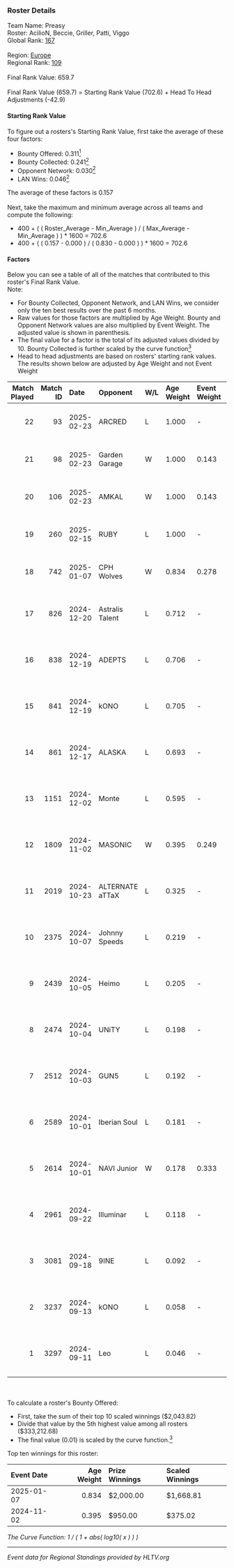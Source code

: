 ### Roster Details<br />
Team Name: Preasy<br />
Roster: AcilioN, Beccie, Griller, Patti, Viggo<br />
Global Rank: [167](../../standings_global_2025_03_03.md)<br />
<br />
Region: [Europe]( ../../standings_europe_2025_03_03.md)<br />
Regional Rank: [109]( ../../standings_europe_2025_03_03.md)<br />
<br />
Final Rank Value:  659.7<br />
<br />
Final Rank Value (659.7) = Starting Rank Value (702.6) + Head To Head Adjustments (-42.9)<br />

#### Starting Rank Value<br />
To figure out a rosters's Starting Rank Value, first take the average of these four factors:<br />
- Bounty Offered: 0.311[<sup>1</sup>](#table2)
- Bounty Collected: 0.241[<sup>2</sup>](#table1)
- Opponent Network: 0.030[<sup>2</sup>](#table1)
- LAN Wins: 0.046[<sup>2</sup>](#table1)

The average of these factors is 0.157<br />
<br />
Next, take the maximum and minimum average across all teams and compute the following:<br />
- 400 + ( ( Roster_Average - Min_Average ) / ( Max_Average - Min_Average ) ) * 1600 = 702.6
- 400 + ( ( 0.157 - 0.000 ) / ( 0.830 - 0.000 ) ) * 1600 = 702.6


#### Factors<br />
Below you can see a table of all of the matches that contributed to this roster's Final Rank Value.<br />
Note:<br />

- For Bounty Collected, Opponent Network, and LAN Wins, we consider only the ten best results over the past 6 months.
- Raw values for those factors are multiplied by Age Weight. Bounty and Opponent Network values are also multiplied by Event Weight. The adjusted value is shown in parenthesis.
- The final value for a factor is the total of its adjusted values divided by 10. Bounty Collected is further scaled by the curve function[<sup>3</sup>](#curveFunction)
- Head to head adjustments are based on rosters' starting rank values. The results shown below are adjusted by Age Weight and not Event Weight
<span id="table1"></span><br />


| Match Played | Match ID | Date       | Opponent        | W/L | Age Weight | Event Weight | Bounty Collected | Opponent Network | LAN Wins  | H2H Adj. | Roster                                     |
| -: | -: | :- | :- | :- | :- | :- | :- | :- | :- | -: | :- |
|           22 |       93 | 2025-02-23 | ARCRED          | L   | 1.000      | -            | -                | -                | -         |   -12.34 | AcilioN, Beccie, Griller, Patti, Viggo     |
|           21 |       98 | 2025-02-23 | Garden Garage   | W   | 1.000      | 0.143        | 0.000 (0.000)    | 0.080 (0.011)    | 0 (0.000) |    13.33 | AcilioN, Beccie, Griller, Patti, Viggo     |
|           20 |      106 | 2025-02-23 | AMKAL           | W   | 1.000      | 0.143        | 0.000 (0.000)    | 0.471 (0.067)    | 0 (0.000) |    17.28 | AcilioN, Beccie, Griller, Patti, Viggo     |
|           19 |      260 | 2025-02-15 | RUBY            | L   | 1.000      | -            | -                | -                | -         |   -21.24 | AcilioN, Beccie, Griller, Patti, Viggo     |
|           18 |      742 | 2025-01-07 | CPH Wolves      | W   | 0.834      | 0.278        | 0.008 (0.002)    | 0.684 (0.159)    | 0 (0.000) |    17.82 | AcilioN, Beccie, Griller, Patti, Viggo     |
|           17 |      826 | 2024-12-20 | Astralis Talent | L   | 0.712      | -            | -                | -                | -         |   -10.42 | AcilioN, Beccie, Equip, Griller, Viggo     |
|           16 |      838 | 2024-12-19 | ADEPTS          | L   | 0.706      | -            | -                | -                | -         |   -15.87 | AcilioN, Beccie, Equip, Griller, Viggo     |
|           15 |      841 | 2024-12-19 | kONO            | L   | 0.705      | -            | -                | -                | -         |    -8.90 | AcilioN, Beccie, Equip, Griller, Viggo     |
|           14 |      861 | 2024-12-17 | ALASKA          | L   | 0.693      | -            | -                | -                | -         |    -4.83 | AcilioN, Beccie, Equip, Griller, Viggo     |
|           13 |     1151 | 2024-12-02 | Monte           | L   | 0.595      | -            | -                | -                | -         |    -6.68 | AcilioN, Beccie, Equip, Griller, Viggo     |
|           12 |     1809 | 2024-11-02 | MASONIC         | W   | 0.395      | 0.249        | 0.000 (0.000)    | 0.000 (0.000)    | 1 (0.395) |     2.04 | AcilioN, Beccie, Equip, Griller, JBOEN     |
|           11 |     2019 | 2024-10-23 | ALTERNATE aTTaX | L   | 0.325      | -            | -                | -                | -         |    -2.94 | AcilioN, Beccie, Equip, Griller, JBOEN     |
|           10 |     2375 | 2024-10-07 | Johnny Speeds   | L   | 0.219      | -            | -                | -                | -         |    -1.69 | AcilioN, Beccie, Equip, Griller, JBOEN     |
|            9 |     2439 | 2024-10-05 | Heimo           | L   | 0.205      | -            | -                | -                | -         |    -3.40 | AcilioN, Beccie, Equip, Griller, JBOEN     |
|            8 |     2474 | 2024-10-04 | UNiTY           | L   | 0.198      | -            | -                | -                | -         |    -2.40 | AcilioN, Beccie, Equip, Griller, JBOEN     |
|            7 |     2512 | 2024-10-03 | GUN5            | L   | 0.192      | -            | -                | -                | -         |    -1.22 | AcilioN, Beccie, BøghmagiC, Equip, Griller |
|            6 |     2589 | 2024-10-01 | Iberian Soul    | L   | 0.181      | -            | -                | -                | -         |    -1.96 | AcilioN, Beccie, Equip, Griller, JBOEN     |
|            5 |     2614 | 2024-10-01 | NAVI Junior     | W   | 0.178      | 0.333        | 0.089 (0.005)    | 0.996 (0.059)    | 0 (0.000) |     4.51 | AcilioN, Beccie, Equip, Griller, JBOEN     |
|            4 |     2961 | 2024-09-22 | Illuminar       | L   | 0.118      | -            | -                | -                | -         |    -1.42 | AcilioN, Beccie, Equip, Griller, JBOEN     |
|            3 |     3081 | 2024-09-18 | 9INE            | L   | 0.092      | -            | -                | -                | -         |    -1.28 | AcilioN, Beccie, Equip, Griller, JBOEN     |
|            2 |     3237 | 2024-09-13 | kONO            | L   | 0.058      | -            | -                | -                | -         |    -0.68 | AcilioN, Beccie, Equip, Griller, JBOEN     |
|            1 |     3297 | 2024-09-11 | Leo             | L   | 0.046      | -            | -                | -                | -         |    -0.61 | AcilioN, Beccie, Equip, Griller, JBOEN     |

<br />
<span id="table2"></span><br />
To calculate a roster's Bounty Offered:<br />

- First, take the sum of their top 10 scaled winnings ($2,043.82)
- Divide that value by the 5th highest value among all rosters ($333,212.68)
- The final value (0.01) is scaled by the curve function.[<sup>3</sup>](#curveFunction)

Top ten winnings for this roster:<br />

| Event Date | Age Weight | Prize Winnings | Scaled Winnings |
| :- | -: | :- | :- |
| 2025-01-07 |      0.834 | $2,000.00      | $1,668.81       |
| 2024-11-02 |      0.395 | $950.00        | $375.02         |


<span id="curveFunction"></span>_The Curve Function: 1 / ( 1 + abs( log10( x ) ) )_<br />

---
_Event data for Regional Standings provided by HLTV.org_<br />
